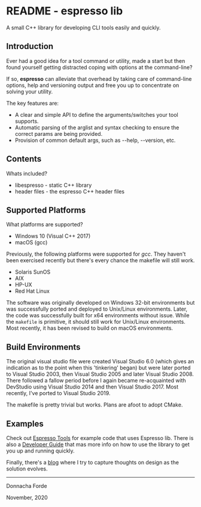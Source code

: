 # README - espresso lib 
A small C++ library for developing CLI tools easily and quickly.


## Introduction

Ever had a good idea for a tool command or utility, made a start but then found yourself getting distracted coping with options at the command-line?

If so, **espresso** can alleviate that overhead by taking care of command-line options, help and versioning output and free you up to concentrate on solving your utility. 

The key features are:
* A clear and simple API to define the arguments/switches your tool supports. 
* Automatic parsing of the arglist and syntax checking to ensure the correct params are being provided.
* Provision of common default args, such as --help, --version, etc. 




## Contents

Whats included?

* libespresso -  static C++ library 
* header files - the espresso C++ header files 


## Supported Platforms


What platforms are supported?

* Windows 10 (Visual C++ 2017)
* macOS (gcc)


Previously, the following platforms were supported for *gcc*. They haven't been exercised recently but there's every chance the makefile will still work. 

* Solaris SunOS
* AIX
* HP-UX
* Red Hat Linux

The software was originally developed on Windows 32-bit environments but was successfully ported and deployed to Unix/Linux environments. Later, the code was successfully built for x64 environments without issue. While the `makefile` is primitive, it should still work for Unix/Linux environments. Most recently, it has been revised to build on macOS environments. 


## Build Environments

The original visual studio file were created Visual Studio 6.0 (which gives an indication as to the point when this 'tinkering' began) but were later ported to Visual Studio 2003, then Visual Studio 2005 and later Visual Studio 2008. There followed a fallow period before I again became re-acquainted with DevStudio using Visual Studio 2014 and then Visual Studio 2017. Most recently, I've ported to Visual Studio 2019. 

The makefile is pretty trivial but works. Plans are afoot to adopt CMake. 



## Examples
Check out [Espresso Tools](https://github.com/donnachaforde/espresso-tools) for example code that uses Espresso lib. There is also a [Developer Guide](docs/Developer-Guide.md) that mas more info on how to use the library to get you up and running quickly. 

Finally, there's a [blog](docs/README.md) where I try to capture thoughts on design as the solution evolves. 

***




Donnacha Forde

November, 2020

